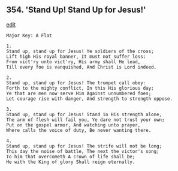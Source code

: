 
## 354.  'Stand Up! Stand Up for Jesus!'
[edit](https://docs.google.com/document/d/1JW%2D7RYWCPHqj17eU0CJZHLr5ihYJl%2DfV/edit?mode=html)



    Major Key: A Flat

    1.
    Stand up, stand up for Jesus! Ye soldiers of the cross;
    Lift high His royal banner, It must not suffer loss:
    From vict'ry unto vict'ry, His army shall He lead,
    Till every foe is vanquished, And Christ is Lord indeed.

    2.
    Stand up, stand up for Jesus! The trumpet call obey:
    Forth to the mighty conflict, In this His glorious day;
    Ye that are men now serve Him Against unnumbered foes;
    Let courage rise with danger, And strength to strength oppose.

    3.
    Stand up, stand up for Jesus! Stand in His strength alone,
    The arm of flesh will fail you, Ye dare not trust your own;
    Put on the gospel armor, And watching unto prayer,
    Where calls the voice of duty, Be never wanting there.

    4.
    Stand up, stand up for Jesus! The strife will not be long;
    This day the noise of battle, The next the victor's song;
    To him that overcometh A crown of life shall be;
    He with the King of glory Shall reign eternally.
